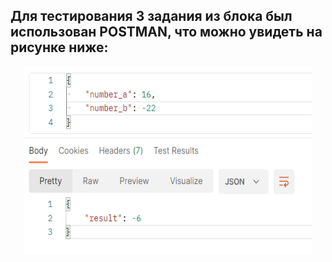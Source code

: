 ## Для тестирования 3 задания из блока был использован POSTMAN, что можно увидеть на рисунке ниже:

<p align="center">
  <img width="460" height="300" src="content/task_3.png">
</p>
